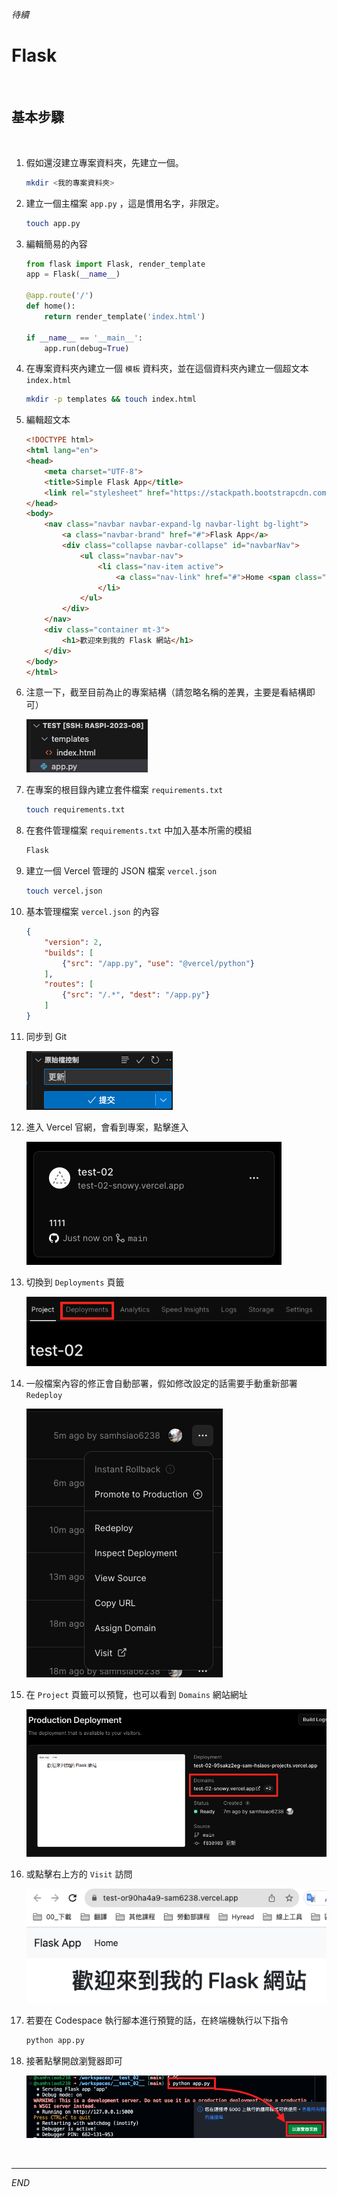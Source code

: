 _待續_

# Flask

</br>


## 基本步驟

</br>

1. 假如還沒建立專案資料夾，先建立一個。

    ```bash
    mkdir <我的專案資料夾>
    ```

2. 建立一個主檔案 `app.py` ，這是慣用名字，非限定。

    ```bash
    touch app.py
    ```

3. 編輯簡易的內容

    ```python
    from flask import Flask, render_template
    app = Flask(__name__)

    @app.route('/')
    def home():
        return render_template('index.html')

    if __name__ == '__main__':
        app.run(debug=True)
    ```

4. 在專案資料夾內建立一個 `模板` 資料夾，並在這個資料夾內建立一個超文本 `index.html`
    
    ```bash
    mkdir -p templates && touch index.html
    ```

5. 編輯超文本

    ```html
    <!DOCTYPE html>
    <html lang="en">
    <head>
        <meta charset="UTF-8">
        <title>Simple Flask App</title>
        <link rel="stylesheet" href="https://stackpath.bootstrapcdn.com/bootstrap/4.3.1/css/bootstrap.min.css">
    </head>
    <body>
        <nav class="navbar navbar-expand-lg navbar-light bg-light">
            <a class="navbar-brand" href="#">Flask App</a>
            <div class="collapse navbar-collapse" id="navbarNav">
                <ul class="navbar-nav">
                    <li class="nav-item active">
                        <a class="nav-link" href="#">Home <span class="sr-only">(current)</span></a>
                    </li>
                </ul>
            </div>
        </nav>
        <div class="container mt-3">
            <h1>歡迎來到我的 Flask 網站</h1>
        </div>
    </body>
    </html>
    ``` 

6. 注意一下，截至目前為止的專案結構（請忽略名稱的差異，主要是看結構即可）

    ![](images/img_16.png)

7. 在專案的根目錄內建立套件檔案 `requirements.txt`

    ```bash
    touch requirements.txt
    ```

8. 在套件管理檔案 `requirements.txt` 中加入基本所需的模組

    ```txt
    Flask
    ```

9. 建立一個 Vercel 管理的 JSON 檔案 `vercel.json`

    ```bash
    touch vercel.json
    ```

10. 基本管理檔案 `vercel.json` 的內容

    ```json
    {
        "version": 2,
        "builds": [
            {"src": "/app.py", "use": "@vercel/python"}
        ],
        "routes": [
            {"src": "/.*", "dest": "/app.py"}
        ]
    }
    ```

11. 同步到 Git 
    
    ![](images/img_17.png)

12. 進入 Vercel 官網，會看到專案，點擊進入
    
    ![](images/img_19.png)

13. 切換到 `Deployments` 頁籤

    ![](images/img_20.png)

14. 一般檔案內容的修正會自動部署，假如修改設定的話需要手動重新部署 `Redeploy`
    
    ![](images/img_21.png)

15. 在 `Project` 頁籤可以預覽，也可以看到 `Domains` 網站網址
    
    ![](images/img_23.png)
    
16. 或點擊右上方的 `Visit` 訪問
    
    ![](images/img_18.png)

17. 若要在 Codespace 執行腳本進行預覽的話，在終端機執行以下指令
    
    ```bash
    python app.py
    ```

18. 接著點擊開啟瀏覽器即可
    
    ![](images/img_24.png)

</br>

---

_END_